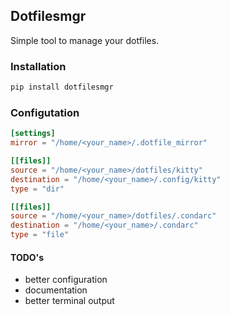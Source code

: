 ## Dotfilesmgr
Simple tool to manage your dotfiles.
### Installation
```bash
pip install dotfilesmgr
```
### Configutation
```toml
[settings]
mirror = "/home/<your_name>/.dotfile_mirror"

[[files]]
source = "/home/<your_name>/dotfiles/kitty"
destination = "/home/<your_name>/.config/kitty"
type = "dir"

[[files]]
source = "/home/<your_name>/dotfiles/.condarc"
destination = "/home/<your_name>/.condarc"
type = "file"
```
#### TODO's
- better configuration
- documentation
- better terminal output